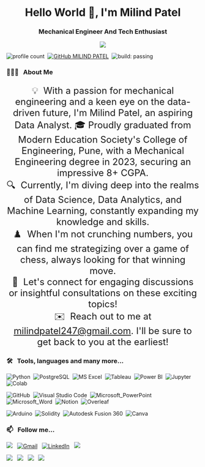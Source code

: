 <h1 align="center">Hello World 👋, I'm Milind Patel</h1>
<h3 align="center">Mechanical Engineer And Tech Enthusiast</h3>
<p align="center">
  <img src="https://www.freecodecamp.org/news/content/images/size/w2000/2024/01/data-analyst-article.png" />
</p>


![profile count](https://komarev.com/ghpvc/?username=AKAALBRAMHA&color=blue)&nbsp;
[![GitHub MILIND PATEL](https://img.shields.io/github/followers/AKAALBRAMHA?label=follow&style=social)](https://github.com/AKAALBRAMHA)&nbsp;
![build: passing](https://img.shields.io/badge/build-passing-success)

### 👨🏻‍💻 &nbsp;  About Me

<p style="font-size:24px; text-align:center;">
    💡 &nbsp;With a passion for mechanical engineering and a keen eye on the data-driven future, I'm Milind Patel, an aspiring Data Analyst.
    🎓&nbsp;Proudly graduated from Modern Education Society's College of Engineering, Pune, with a Mechanical Engineering degree in 2023, securing an impressive 8+ CGPA. <br>
    🔍 &nbsp;Currently, I'm diving deep into the realms of Data Science, Data Analytics, and Machine Learning, constantly expanding my knowledge and skills. <br>
    ♟️ &nbsp;When I'm not crunching numbers, you can find me strategizing over a game of chess, always looking for that winning move. <br>
    💬 &nbsp;Let's connect for engaging discussions or insightful consultations on these exciting topics! <br>
    ✉️ &nbsp;Reach out to me at <a href="mailto:milindpatel247@gmail.com">milindpatel247@gmail.com</a>. I'll be sure to get back to you at the earliest!
</p>



### 🛠 &nbsp;  Tools, languages and many more...

![Python](https://img.shields.io/badge/Python-FFD43B?style=for-the-badge&logo=python&logoColor=blue)&nbsp;
![PostgreSQL](https://img.shields.io/badge/PostgreSQL-316192?style=for-the-badge&logo=postgresql&logoColor=white)&nbsp;
![MS Excel](https://img.shields.io/badge/Microsoft_Excel-217346?style=for-the-badge&logo=microsoft-excel&logoColor=white)&nbsp;
![Tableau](https://img.shields.io/badge/Tableau-E97627?style=for-the-badge&logo=Tableau&logoColor=white)&nbsp;
![Power BI](https://img.shields.io/badge/PowerBI-F2C811?style=for-the-badge&logo=Power%20BI&logoColor=white)&nbsp;
![Jupyter](https://img.shields.io/badge/Jupyter-F37626.svg?&style=for-the-badge&logo=Jupyter&logoColor=white)&nbsp;
![Colab](https://img.shields.io/badge/Colab-F9AB00?style=for-the-badge&logo=googlecolab&color=525252)&nbsp;


![GitHub](https://img.shields.io/badge/GitHub-100000?style=for-the-badge&logo=github&logoColor=white)&nbsp;
![Visual Studio Code](https://img.shields.io/badge/VSCode-0078D4?style=for-the-badge&logo=visual%20studio%20code&logoColor=white)&nbsp;
![Microsoft_PowerPoint](https://img.shields.io/badge/Microsoft_PowerPoint-B7472A?style=for-the-badge&logo=microsoft-powerpoint&logoColor=white)&nbsp;
![Microsoft_Word](https://img.shields.io/badge/Microsoft_Word-2B579A?style=for-the-badge&logo=microsoft-word&logoColor=white)&nbsp;
![Notion](https://img.shields.io/badge/Notion-000000?style=for-the-badge&logo=notion&logoColor=white)&nbsp;
![Overleaf](https://img.shields.io/badge/Overleaf-47A141?style=for-the-badge&logo=Overleaf&logoColor=white)&nbsp;

![Arduino](https://img.shields.io/badge/Arduino-00979D?style=for-the-badge&logo=Arduino&logoColor=white)&nbsp;
![Solidity](https://img.shields.io/badge/Solidity-e6e6e6?style=for-the-badge&logo=solidity&logoColor=black)&nbsp;
![Autodesk Fusion 360](https://img.shields.io/badge/Autodesk-000000.svg?style=for-the-badge&logo=Autodesk&logoColor=white)&nbsp;
![Canva](https://img.shields.io/badge/Canva-00C4CC.svg?style=for-the-badge&logo=Canva&logoColor=white)&nbsp;


### 📫 &nbsp; Follow me...

<a href="https://github.com/AKAALBRAMHA"><img src="https://img.shields.io/badge/GitHub-100000?style=for-the-badge&logo=github&logoColor=white"/></a> &nbsp;
<a href="mailto:milindpatel247@gmail.com"><img alt="Gmail" src="https://img.shields.io/badge/Gmail-D14836?style=for-the-badge&logo=gmail&logoColor=white" /></a> &nbsp;
<a href="https://www.linkedin.com/in/milind-patel-417976202/"><img alt="LinkedIn" src="https://img.shields.io/badge/LinkedIn-0077B5?style=for-the-badge&logo=linkedin&logoColor=white"/></a> &nbsp;
<a href="https://twitter.com/0xmilindpatel"><img src="https://img.shields.io/badge/X-000000?style=for-the-badge&logo=x&logoColor=white"/></a> &nbsp;

<a href="https://stackoverflow.com/users/25451477/milind-patel"><img src="https://img.shields.io/badge/Stack_Overflow-FE7A16?style=for-the-badge&logo=stack-overflow&logoColor=white"/></a> &nbsp;
<a href="https://public.tableau.com/app/profile/milind.patel"><img src="https://img.shields.io/badge/Tableau-E97627?style=for-the-badge&logo=Tableau&logoColor=white"/></a> &nbsp;
<a href="https://www.kaggle.com/bmpatel"><img src="https://img.shields.io/badge/Kaggle-20BEFF.svg?style=for-the-badge&logo=Kaggle&logoColor=white"/></a> &nbsp;
<a href="https://www.chess.com/member/akaalbramha"><img src="https://img.shields.io/badge/Chess.com-81B64C.svg?style=for-the-badge&logo=chessdotcom&logoColor=white"/></a> &nbsp;


